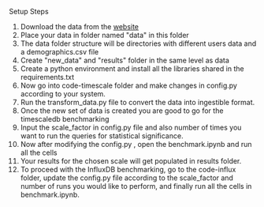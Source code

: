 Setup Steps

1. Download the data from the [website](https://physionet.org/content/big-ideas-glycemic-wearable/1.1.2/)
2. Place your data in folder named "data" in this folder
3. The data folder structure will be directories with different users data and a demographics.csv file
4. Create "new_data" and "results" folder in the same level as data
5. Create a python environment and install all the libraries shared in the requirements.txt
6. Now go into code-timescale folder and make changes in config.py according to your system. 
7. Run the transform_data.py file to convert the data into ingestible format.
8. Once the new set of data is created you are good to go for the timescaledb benchmarking
9. Input the scale_factor in config.py file and also number of times you want to run the queries for statistical significance.
10. Now after modifying the config.py , open the benchmark.ipynb and run all the cells
11. Your results for the chosen scale will get populated in results folder.
12. To proceed with the InfluxDB benchmarking, go to the code-influx folder, update the config.py file according to the scale_factor and number of runs you would like to perform, and finally run all the cells in benchmark.ipynb. 
